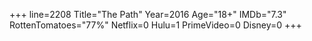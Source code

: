 +++
line=2208
Title="The Path"
Year=2016
Age="18+"
IMDb="7.3"
RottenTomatoes="77%"
Netflix=0
Hulu=1
PrimeVideo=0
Disney=0
+++

